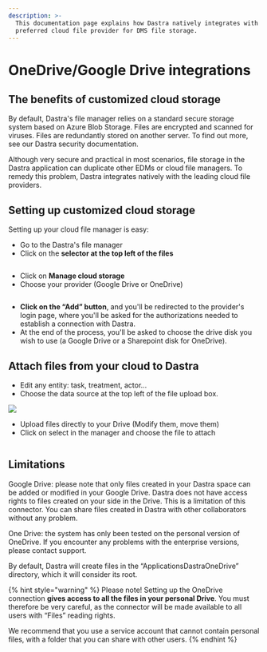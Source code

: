 ```yaml
---
description: >-
  This documentation page explains how Dastra natively integrates with your
  preferred cloud file provider for DMS file storage.
---
```


# OneDrive/Google Drive integrations

## The benefits of customized cloud storage

By default, Dastra's file manager relies on a standard secure storage system based on Azure Blob Storage. Files are encrypted and scanned for viruses. Files are redundantly stored on another server. To find out more, see our Dastra security documentation.

Although very secure and practical in most scenarios, file storage in the Dastra application can duplicate other EDMs or cloud file managers. To remedy this problem, Dastra integrates natively with the leading cloud file providers.



## Setting up customized cloud storage

Setting up your cloud file manager is easy:

* Go to the Dastra's file manager
* Click on the **selector at the top left of the files**

<div align="left">

<figure><img src="../../.gitbook/assets/image.avif" alt=""><figcaption></figcaption></figure>

</div>

* Click on **Manage cloud storage**
* Choose your provider (Google Drive or OneDrive)

<div align="left">

<figure><img src="../../.gitbook/assets/image (1).avif" alt=""><figcaption></figcaption></figure>

</div>

* **Click on the “Add” button**, and you'll be redirected to the provider's login page, where you'll be asked for the authorizations needed to establish a connection with Dastra.
* At the end of the process, you'll be asked to choose the drive disk you wish to use (a Google Drive or a Sharepoint disk for OneDrive).



## Attach files from your cloud to Dastra

* Edit any entity: task, treatment, actor...
* Choose the data source at the top left of the file upload box.

![](https://doc.dastra.eu/\~gitbook/image?url=https%3A%2F%2F1301193153-files.gitbook.io%2F%7E%2Ffiles%2Fv0%2Fb%2Fgitbook-x-prod.appspot.com%2Fo%2Fspaces%252F-LvBxs22wUMicv9uWp6C-2584506019%252Fuploads%252FX7IKm0XiPWhu4YB4bzle%252Fimage.png%3Falt%3Dmedia%26token%3D541572c6-4155-4766-8983-c4ad544cf6de\&width=300\&dpr=4\&quality=100\&sign=b188786e\&sv=1)

* Upload files directly to your Drive (Modify them, move them)
* Click on select in the manager and choose the file to attach

<figure><img src="https://doc.dastra.eu/~gitbook/image?url=https%3A%2F%2F1301193153-files.gitbook.io%2F%7E%2Ffiles%2Fv0%2Fb%2Fgitbook-x-prod.appspot.com%2Fo%2Fspaces%252F-LvBxs22wUMicv9uWp6C-2584506019%252Fuploads%252FQBfPZ9LRcQAFd2rmIiMt%252Fimage.png%3Falt%3Dmedia%26token%3D034f575b-1127-49e6-ba5c-79d98f912c7f&#x26;width=768&#x26;dpr=4&#x26;quality=100&#x26;sign=67ad21f9&#x26;sv=1" alt=""><figcaption></figcaption></figure>

## Limitations

Google Drive: please note that only files created in your Dastra space can be added or modified in your Google Drive. Dastra does not have access rights to files created on your side in the Drive. This is a limitation of this connector. You can share files created in Dastra with other collaborators without any problem.

One Drive: the system has only been tested on the personal version of OneDrive. If you encounter any problems with the enterprise versions, please contact support.

By default, Dastra will create files in the “ApplicationsDastraOneDrive” directory, which it will consider its root.



{% hint style="warning" %}
Please note! Setting up the OneDrive connection **gives access to all the files in your personal Drive**. You must therefore be very careful, as the connector will be made available to all users with “Files” reading rights.

We recommend that you use a service account that cannot contain personal files, with a folder that you can share with other users.
{% endhint %}

